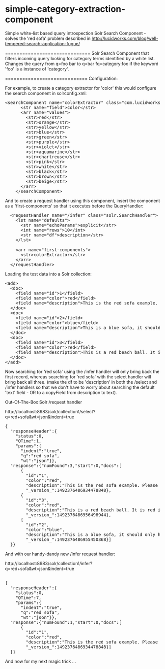 # simple-category-extraction-component
Simple white-list based query introspection Solr Search Component - solves the 'red sofa' problem
described in http://lucidworks.com/blog/well-tempered-search-application-fugue/

==============================
Solr Search Component that filters incoming query looking for category terms identified by a white list. Changes the query from q=foo bar to q=bar fq=category:foo if
the keyword 'foo' is a instance of 'category'.

=============================
Configuration:

For example, to create a category extractor for 'color' this would configure the search component in solrconfig.xml:

<pre>
&lt;searchComponent name="colorExtractor" class="com.lucidworks.solr.query.CategoryExtractionComponent" >
      &lt;str name="field">color&lt;/str>
      &lt;arr name="values">
        &lt;str>red&lt;/str>
        &lt;str>orange&lt;/str>
        &lt;str>yellow&lt;/str>
        &lt;str>blue&lt;/str>
        &lt;str>green&lt;/str>
        &lt;str>purple&lt;/str>
        &lt;str>violet&lt;/str>
        &lt;str>aquamarine&lt;/str>
        &lt;str>chartreuse&lt;/str>
        &lt;str>pink&lt;/str>
        &lt;str>white&lt;/str>
        &lt;str>black&lt;/str>
        &lt;str>brown&lt;/str>
        &lt;str>beige&lt;/str>
      &lt;/arr>
    &lt;/searchComponent>
</pre>

And to create a request handler using this component, insert the component as a 'first-components' so that it executes before the QueryHandler:

<pre>
  &lt;requestHandler name="/infer" class="solr.SearchHandler">
    &lt;lst name="defaults">
      &lt;str name="echoParams">explicit&lt;/str>
      &lt;int name="rows">10&lt;/int>
      &lt;str name="df">description&lt;/str>
    &lt;/lst>
     
    &lt;arr name="first-components">
      &lt;str>colorExtractor&lt;/str>
    &lt;/arr>
  &lt;/requestHandler>
</pre>

Loading the test data into a Solr collection:

<pre>
&lt;add>
  &lt;doc>
    &lt;field name="id">1&lt;/field>
    &lt;field name="color">red&lt;/field>
    &lt;field name="description">This is the red sofa example. Please find with 'red sofa' query.&lt;/field>
  &lt/doc>
  &lt;doc>
    &lt;field name="id">2&lt;/field>
    &lt;field name="color">blue&lt;/field>
    &lt;field name="description">This is a blue sofa, it should only hit on sofas that are blue in color.&lt;/field>
  &lt;/doc>
  &lt;doc>
    &lt;field name="id">3&lt;/field>
    &lt;field name="color">red&lt;/field>
    &lt;field name="description">This is a red beach ball. It is red in color but is not something that you should not sit on because you would tend to roll off.&lt;/field>
  &lt;/doc>
&lt;/add>
</pre>

Now searching for 'red sofa' using the /infer handler will only bring back the first record, whereas searching for 'red sofa' with the select handler will bring back all three. (make the df to be 'description' in both the /select and /infer handlers so that we don't have to worry about searching the default 'text' field - OR to a copyField from description to text).

Out-Of-The-Box Solr  /request handler

http://localhost:8983/solr/collection1/select?q=red+sofa&wt=json&indent=true

<pre>
{
  "responseHeader":{
    "status":0,
    "QTime":1,
    "params":{
      "indent":"true",
      "q":"red sofa",
      "wt":"json"}},
  "response":{"numFound":3,"start":0,"docs":[
      {
        "id":"1",
        "color":"red",
        "description":"This is the red sofa example. Please find with 'red sofa' query.",
        "_version_":1492376486934478848},
      {
        "id":"3",
        "color":"red",
        "description":"This is a red beach ball. It is red in color but is not something that you should not sit on because you would tend to roll off.",
        "_version_":1492376486956498944},
      {
        "id":"2",
        "color":"blue",
        "description":"This is a blue sofa, it should only hit on sofas that are blue in color.",
        "_version_":1492376486955450368}]
  }}
</pre>

And with our handy-dandy new /infer request handler:

http://localhost:8983/solr/collection1/infer?q=red+sofa&wt=json&indent=true

<pre>

{
  "responseHeader":{
    "status":0,
    "QTime":7,
    "params":{
      "indent":"true",
      "q":"red sofa",
      "wt":"json"}},
  "response":{"numFound":1,"start":0,"docs":[
      {
        "id":"1",
        "color":"red",
        "description":"This is the red sofa example. Please find with 'red sofa' query.",
        "_version_":1492376486934478848}]
  }}
</pre>

And now for my next magic trick ...
